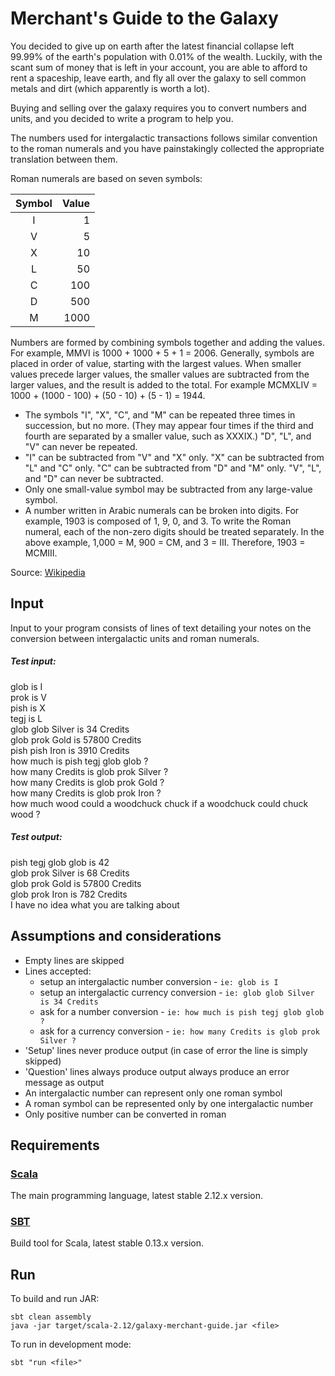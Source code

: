 # Merchant's Guide to the Galaxy

You decided to give up on earth after the latest financial collapse left 99.99% of the earth's population with 0.01% of 
the wealth. Luckily, with the scant sum of money that is left in your account, you are able to afford to rent a spaceship, 
leave earth, and fly all over the galaxy to sell common metals and dirt (which apparently is worth a lot).
 
Buying and selling over the galaxy requires you to convert numbers and units, and you decided to write a program to help you.
 
The numbers used for intergalactic transactions follows similar convention to the roman numerals and you have painstakingly 
collected the appropriate translation between them.
 
Roman numerals are based on seven symbols:

| Symbol | Value |
|  :---: |  ---: |
|   I    |    1  |
|   V    |    5  |
|   X    |   10  |
|   L    |   50  |
|   C    |  100  |
|   D    |  500  |
|   M    | 1000  |

Numbers are formed by combining symbols together and adding the values. For example, MMVI is 1000 + 1000 + 5 + 1 = 2006. 
Generally, symbols are placed in order of value, starting with the largest values. When smaller values precede larger values, the smaller values are subtracted from the larger values, and the result is added to the total. For example MCMXLIV = 1000 + (1000 - 100) + (50 - 10) + (5 - 1) = 1944.

* The symbols "I", "X", "C", and "M" can be repeated three times in succession, but no more. (They may appear four times if the third and fourth are separated by a smaller value, such as XXXIX.) "D", "L", and "V" can never be repeated.
* "I" can be subtracted from "V" and "X" only. "X" can be subtracted from "L" and "C" only. "C" can be subtracted from "D" and "M" only. "V", "L", and "D" can never be subtracted.
* Only one small-value symbol may be subtracted from any large-value symbol.
* A number written in Arabic numerals can be broken into digits. For example, 1903 is composed of 1, 9, 0, and 3. To write the Roman numeral, each of the non-zero digits should be treated separately. In the above example, 1,000 = M, 900 = CM, and 3 = III. Therefore, 1903 = MCMIII.

Source: [Wikipedia](http://en.wikipedia.org/wiki/Roman_numerals)

## Input

Input to your program consists of lines of text detailing your notes on the conversion between 
intergalactic units and roman numerals.

##### Test input:
glob is I  
prok is V  
pish is X  
tegj is L  
glob glob Silver is 34 Credits  
glob prok Gold is 57800 Credits  
pish pish Iron is 3910 Credits  
how much is pish tegj glob glob ?  
how many Credits is glob prok Silver ?  
how many Credits is glob prok Gold ?  
how many Credits is glob prok Iron ?  
how much wood could a woodchuck chuck if a woodchuck could chuck wood ?  

##### Test output:
pish tegj glob glob is 42  
glob prok Silver is 68 Credits  
glob prok Gold is 57800 Credits  
glob prok Iron is 782 Credits  
I have no idea what you are talking about  

## Assumptions and considerations
* Empty lines are skipped
* Lines accepted:
    * setup an intergalactic number conversion - `ie: glob is I`
    * setup an intergalactic currency conversion - `ie: glob glob Silver is 34 Credits`
    * ask for a number conversion - `ie: how much is pish tegj glob glob ?`
    * ask for a currency conversion - `ie: how many Credits is glob prok Silver ?`
* 'Setup' lines never produce output (in case of error the line is simply skipped)
* 'Question' lines always produce output
always produce an error message as output
* An intergalactic number can represent only one roman symbol
* A roman symbol can be represented only by one intergalactic number
* Only positive number can be converted in roman

## Requirements

### [Scala](http://www.scala-lang.org)
The main programming language, latest stable 2.12.x version.

### [SBT](http://www.scala-sbt.org)
Build tool for Scala, latest stable 0.13.x version.

## Run

To build and run JAR:
```
sbt clean assembly  
java -jar target/scala-2.12/galaxy-merchant-guide.jar <file>
```

To run in development mode:
```
sbt "run <file>"
```
